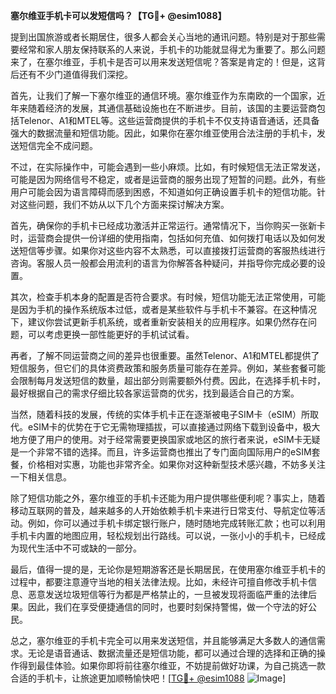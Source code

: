 **塞尔维亚手机卡可以发短信吗？【TG💪+ @esim1088】**

提到出国旅游或者长期居住，很多人都会关心当地的通讯问题。特别是对于那些需要经常和家人朋友保持联系的人来说，手机卡的功能就显得尤为重要了。那么问题来了，在塞尔维亚，手机卡是否可以用来发送短信呢？答案是肯定的！但是，这背后还有不少门道值得我们深挖。

首先，让我们了解一下塞尔维亚的通信环境。塞尔维亚作为东南欧的一个国家，近年来随着经济的发展，其通信基础设施也在不断进步。目前，该国的主要运营商包括Telenor、A1和MTEL等。这些运营商提供的手机卡不仅支持语音通话，还具备强大的数据流量和短信功能。因此，如果你在塞尔维亚使用合法注册的手机卡，发送短信完全不成问题。

不过，在实际操作中，可能会遇到一些小麻烦。比如，有时候短信无法正常发送，可能是因为网络信号不稳定，或者是运营商的服务出现了短暂的问题。此外，有些用户可能会因为语言障碍而感到困惑，不知道如何正确设置手机卡的短信功能。针对这些问题，我们不妨从以下几个方面来探讨解决方案。

首先，确保你的手机卡已经成功激活并正常运行。通常情况下，当你购买一张新卡时，运营商会提供一份详细的使用指南，包括如何充值、如何拨打电话以及如何发送短信等步骤。如果你对这些内容不太熟悉，可以直接拨打运营商的客服热线进行咨询。客服人员一般都会用流利的语言为你解答各种疑问，并指导你完成必要的设置。

其次，检查手机本身的配置是否符合要求。有时候，短信功能无法正常使用，可能是因为手机的操作系统版本过低，或者是某些软件与手机卡不兼容。在这种情况下，建议你尝试更新手机系统，或者重新安装相关的应用程序。如果仍然存在问题，可以考虑更换一部性能更好的手机试试看。

再者，了解不同运营商之间的差异也很重要。虽然Telenor、A1和MTEL都提供了短信服务，但它们的具体资费政策和服务质量可能存在差异。例如，某些套餐可能会限制每月发送短信的数量，超出部分则需要额外付费。因此，在选择手机卡时，最好根据自己的需求仔细比较各家运营商的优劣，找到最适合自己的方案。

当然，随着科技的发展，传统的实体手机卡正在逐渐被电子SIM卡（eSIM）所取代。eSIM卡的优势在于它无需物理插拔，可以直接通过网络下载到设备中，极大地方便了用户的使用。对于经常需要更换国家或地区的旅行者来说，eSIM卡无疑是一个非常不错的选择。而且，许多运营商也推出了专门面向国际用户的eSIM套餐，价格相对实惠，功能也非常齐全。如果你对这种新型技术感兴趣，不妨多关注一下相关信息。

除了短信功能之外，塞尔维亚的手机卡还能为用户提供哪些便利呢？事实上，随着移动互联网的普及，越来越多的人开始依赖手机卡来进行日常支付、导航定位等活动。例如，你可以通过手机卡绑定银行账户，随时随地完成转账汇款；也可以利用手机卡内置的地图应用，轻松规划出行路线。可以说，一张小小的手机卡，已经成为现代生活中不可或缺的一部分。

最后，值得一提的是，无论你是短期游客还是长期居民，在使用塞尔维亚手机卡的过程中，都要注意遵守当地的相关法律法规。比如，未经许可擅自修改手机卡信息、恶意发送垃圾短信等行为都是严格禁止的，一旦被发现将面临严重的法律后果。因此，我们在享受便捷通信的同时，也要时刻保持警惕，做一个守法的好公民。

总之，塞尔维亚的手机卡完全可以用来发送短信，并且能够满足大多数人的通信需求。无论是语音通话、数据流量还是短信功能，都可以通过合理的选择和正确的操作得到最佳体验。如果你即将前往塞尔维亚，不妨提前做好功课，为自己挑选一款合适的手机卡，让旅途更加顺畅愉快吧！[[TG💪+ @esim1088](https://t.me/s/esim1088) ![Image](https://i.postimg.cc/4NQfJmqS/Snipaste-2025-05-13-00-14-12.png)]